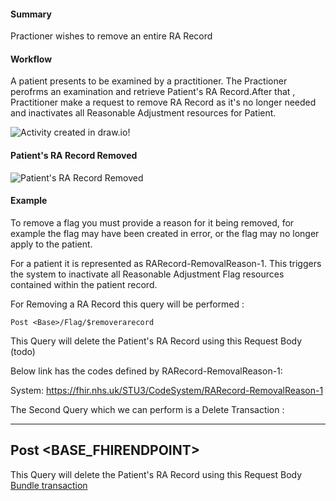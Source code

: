 #### Summary

<p>Practioner wishes to remove an entire RA Record</p>    

#### Workflow
<p>
A patient presents to be examined by a practitioner. The Practioner perofrms an examination and retrieve Patient's RA Record.After that , Practitioner make a request to remove RA Record as it's no longer needed and inactivates all Reasonable Adjustment resources for Patient.
</p>

<div>
    <img style="max-width: 70%" alt="Activity created in draw.io!" src="Remove-RA.drawio.png"/>
</div>

#### Patient's RA Record Removed

<div>
    <img style="max-width: 70%" alt="Patient's RA Record Removed" src="remove-rarecord.drawio.png"/>
</div>

#### Example

To remove a flag you must provide a reason for it being removed, for example the flag may have been created in error, or the flag may no longer apply to the patient.

For a patient it is represented as RARecord-RemovalReason-1. This triggers the system to inactivate all Reasonable Adjustment Flag resources contained within the patient record.

For Removing a RA Record this query will be performed :

```
Post <Base>/Flag/$removerarecord  
```

This Query will delete the Patient's RA Record using this Request Body (todo)

Below link has the codes defined by RARecord-RemovalReason-1:

System: https://fhir.nhs.uk/STU3/CodeSystem/RARecord-RemovalReason-1

The Second Query which we can perform is a Delete Transaction :

---
Post <BASE_FHIRENDPOINT>
---
This Query will delete the Patient's RA Record using this Request Body [Bundle transaction](Bundle-0001-remove-rarecord-transaction-example.html)

